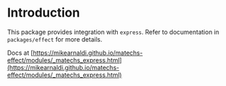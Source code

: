 # Introduction

This package provides integration with `express`. Refer to documentation in `packages/effect` for more details.

Docs at [https://mikearnaldi.github.io/matechs-effect/modules/_matechs_express.html](https://mikearnaldi.github.io/matechs-effect/modules/_matechs_express.html)